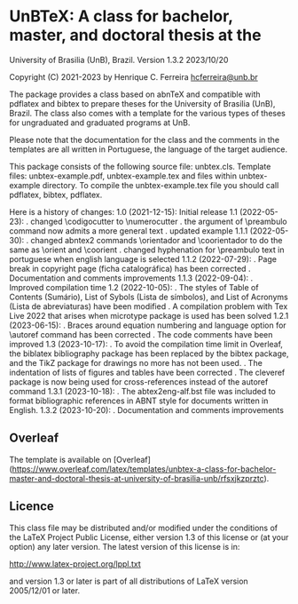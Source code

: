 # UnBTeX: A class for bachelor, master, and doctoral thesis at the
University of Brasilia (UnB), Brazil.
Version 1.3.2 2023/10/20

Copyright (C) 2021-2023 by Henrique C. Ferreira <hcferreira@unb.br>

The package provides a class based on abnTeX and compatible with pdflatex 
and bibtex to prepare theses for the University of Brasilia (UnB), Brazil. 
The class also comes with a template for the various types of theses for 
ungraduated and graduated programs at UnB.

Please note that the documentation for the class and the comments in the 
templates are all written in Portuguese, the language of the target 
audience.

This package consists of the following source file: unbtex.cls.
Template files: unbtex-example.pdf, unbtex-example.tex and files within 
unbtex-example directory.
To compile the unbtex-example.tex file you should call pdflatex, bibtex, 
pdflatex.

Here is a history of changes:
  1.0 (2021-12-15): Initial release
  1.1 (2022-05-23): 
    . changed \codigocutter to \numerocutter 
    . the argument of \preambulo command now admits a more general text
    . updated example
  1.1.1 (2022-05-30):
    . changed abntex2 commands \orientador and \coorientador to do the 
      same as \orient and \coorient
    . changed hyphenation for \preambulo text in portuguese when english 
      language is selected
  1.1.2 (2022-07-29):
    . Page break in copyright page (ficha catalográfica) has been corrected
    . Documentation and comments improvements
  1.1.3 (2022-09-04):
    . Improved compilation time
  1.2 (2022-10-05):
    . The styles of Table of Contents (Sumário), List of Sybols (Lista de
      símbolos), and List of Acronyms (Lista de abreviaturas) have been
      modified
    . A compilation problem with Tex Live 2022 that arises when microtype
      package is used has been solved
  1.2.1 (2023-06-15):
    . Braces around equation numbering and language option for \autoref 
      command has been corrected
    . The code comments have been improved
  1.3 (2023-10-17):
    . To avoid the compilation time limit in Overleaf, the biblatex 
      bibliography package has been replaced by the bibtex package, 
      and the TikZ package for drawings no more has not been used.
    . The indentation of lists of figures and tables have been corrected
    . The cleveref package is now being used for cross-references instead 
      of the autoref command
  1.3.1 (2023-10-18):
    . The abtex2eng-alf.bst file was included to format bibliographic 
      references in ABNT style for documents written in English.
  1.3.2 (2023-10-20):
    . Documentation and comments improvements
      
## Overleaf

The template is available on [Overleaf]
(https://www.overleaf.com/latex/templates/unbtex-a-class-for-bachelor-master-and-doctoral-thesis-at-university-of-brasilia-unb/rfsxjkzprztc).

## Licence

This class file may be distributed and/or modified under the conditions
of the LaTeX Project Public License, either version 1.3 of this license
or (at your option) any later version. The latest version of this
license is in:

http://www.latex-project.org/lppl.txt

and version 1.3 or later is part of all distributions of LaTeX version
2005/12/01 or later.